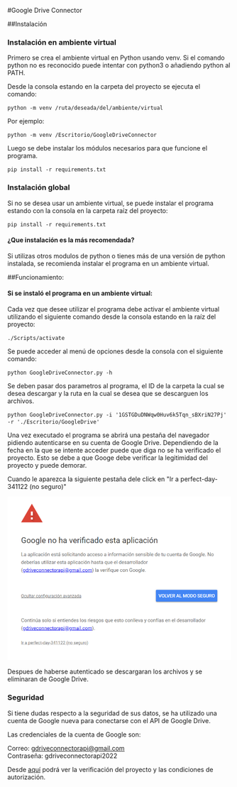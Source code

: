 #Google Drive Connector

##Instalación

### Instalación en ambiente virtual

Primero se crea el ambiente virtual en Python usando venv. Si el comando python no es reconocido puede intentar con python3 o añadiendo python al PATH.

Desde la consola estando en la carpeta del proyecto se ejecuta el comando:

    python -m venv /ruta/deseada/del/ambiente/virtual
    
Por ejemplo:

    python -m venv /Escritorio/GoogleDriveConnector

Luego se debe instalar los módulos necesarios para que funcione el programa.

    pip install -r requirements.txt


### Instalación global

Si no se desea usar un ambiente virtual, se puede instalar el programa estando con la consola en la carpeta raíz del proyecto:

    pip install -r requirements.txt

#### ¿Que instalación es la más recomendada?

Si utilizas otros modulos de python o tienes más de una versión de python instalada, se recomienda instalar el programa en un ambiente virtual.


##Funcionamiento:

#### Si se instaló el programa en un ambiente virtual:

Cada vez que desee utilizar el programa debe activar el ambiente virtual utilizando el siguiente comando desde la consola estando en la raíz del proyecto:

    ./Scripts/activate


Se puede acceder al menú de opciones desde la consola con el siguiente comando:

    python GoogleDriveConnector.py -h

Se deben pasar dos parametros al programa, el ID de la carpeta la cual se desea descargar y la ruta en la cual se desea que se descarguen los archivos.

    python GoogleDriveConnector.py -i '1GSTGDuDNWqw0Huv6k5Tqn_sBXriN27Pj' -r './Escritorio/GoogleDrive'

Una vez executado el programa se abrirá una pestaña del navegador pidiendo autenticarse en su cuenta de Google Drive. Dependiendo de la fecha en la que se intente acceder puede que diga no se ha verificado el proyecto. Esto se debe a que Googe debe verificar la legitimidad del proyecto y puede demorar.

Cuando le aparezca la siguiente pestaña dele click en "Ir a perfect-day-341122 (no seguro)"

![img.png](img.png)

Despues de haberse autenticado se descargaran los archivos y se eliminaran de Google Drive.


### Seguridad

Si tiene dudas respecto a la seguridad de sus datos, se ha utilizado una cuenta de Google nueva para conectarse con el API de Google Drive.

Las credenciales de la cuenta de Google son:

Correo: gdriveconnectorapi@gmail.com <br>
Contraseña: gdriveconnectorapi2022

Desde [aquí](https://console.developers.google.com/home/dashboard?authuser=2&project=perfect-day-341122) podrá ver la verificación del proyecto y las condiciones de autorización.


